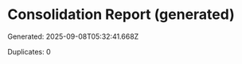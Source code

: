 <!-- Updated: 2025-09-18T13:32:25.845Z -->
# Consolidation Report (generated)

Generated: 2025-09-08T05:32:41.668Z

Duplicates: 0

